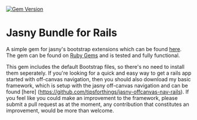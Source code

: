 [![Gem Version](https://badge.fury.io/rb/jasny_bundle.svg)](http://badge.fury.io/rb/jasny_bundle)

# Jasny Bundle for Rails

A simple gem for jasny's bootstrap extensions which can be found [here](http://jasny.github.io/bootstrap "jasny's bootstrap"). The gem can be found on [Ruby Gems](https://rubygems.org/gems/jasny_bundle) and is tested and fully functional.

This gem includes the default Bootstrap files, so there's no need to install them seperately. If you're looking for a quick and easy way to get a rails app started with off-canvas navigation, then you should also download my basic framework, which is setup with the jasny off-canvas navigation and can be found [here] (https://github.com/tipsforthings/jasny-offcanvas-nav-rails).
If you feel like you could make an improvement to the framework, please submit a pull request as at the moment, any contribution that constitutes an improvement, would be more than welcome.
